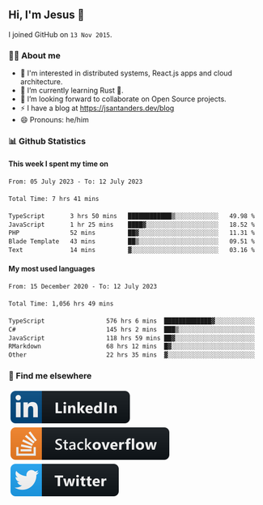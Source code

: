## Hi, I'm Jesus 👋

I joined GitHub on `13 Nov 2015`.

<!-- Talking about you -->

### 👨‍💻 About me

- 👦 I'm interested in distributed systems, React.js apps and cloud architecture.
- 🌱 I’m currently learning Rust 🦀.
- 👯 I’m looking forward to collaborate on Open Source projects.
- ⚡️ I have a blog at <https://jsantanders.dev/blog>
- 😄 Pronouns: he/him

### 📊 Github Statistics

#### This week I spent my time on

<!--START_SECTION:weekly-->

```txt
From: 05 July 2023 - To: 12 July 2023

Total Time: 7 hrs 41 mins

TypeScript       3 hrs 50 mins   ████████████▒░░░░░░░░░░░░   49.98 %
JavaScript       1 hr 25 mins    ████▓░░░░░░░░░░░░░░░░░░░░   18.52 %
PHP              52 mins         ██▓░░░░░░░░░░░░░░░░░░░░░░   11.31 %
Blade Template   43 mins         ██▒░░░░░░░░░░░░░░░░░░░░░░   09.51 %
Text             14 mins         ▓░░░░░░░░░░░░░░░░░░░░░░░░   03.16 %
```

<!--END_SECTION:weekly-->

#### My most used languages

<!--START_SECTION:alltime-->

```txt
From: 15 December 2020 - To: 12 July 2023

Total Time: 1,056 hrs 49 mins

TypeScript                 576 hrs 6 mins  █████████████▓░░░░░░░░░░░   54.51 %
C#                         145 hrs 2 mins  ███▒░░░░░░░░░░░░░░░░░░░░░   13.72 %
JavaScript                 118 hrs 59 mins ██▓░░░░░░░░░░░░░░░░░░░░░░   11.26 %
RMarkdown                  68 hrs 12 mins  █▓░░░░░░░░░░░░░░░░░░░░░░░   06.45 %
Other                      22 hrs 35 mins  ▓░░░░░░░░░░░░░░░░░░░░░░░░   02.14 %
```

<!--END_SECTION:alltime-->

### 📢 Find me elsewhere

<p>
  <a target="_blank" href="https://linkedin.com/in/jsantanders">
    <img src="https://github.com/jsantanders/jsantanders/blob/master/img/linkedin.svg" alt="LinkedIn" style="vertical-align:top; margin:4px">
  </a>
  
  <a target="_blank" href="https://stackoverflow.com/users/7318331/jesus-santander">
    <img src="https://github.com/jsantanders/jsantanders/blob/master/img/stackoverflow.svg" alt="StackOverflow" style="vertical-align:top; margin:4px">
  </a>
  
  <a target="_blank" href="http://twitter.com/jsantanders">
    <img src="https://github.com/jsantanders/jsantanders/blob/master/img/twitter.svg" alt="Twitter" style="vertical-align:top; margin:4px">
  </a>
</p>
